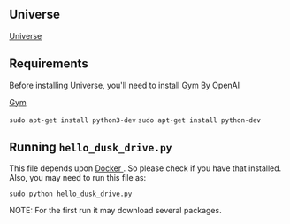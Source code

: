 ## Universe

[ Universe ](https://github.com/openai/universe)

## Requirements

Before installing Universe, you'll need to install Gym By OpenAI

[ Gym ](https://github.com/openai/gym)

`sudo apt-get install python3-dev`
`sudo apt-get install python-dev`

## Running `hello_dusk_drive.py`

This file depends upon [ Docker ](https://docs.docker.com/engine/installation/linux/docker-ce/ubuntu/). So please check if you have that installed. Also, you may need to run this file as:

`sudo python hello_dusk_drive.py`

NOTE: For the first run it may download several packages.
